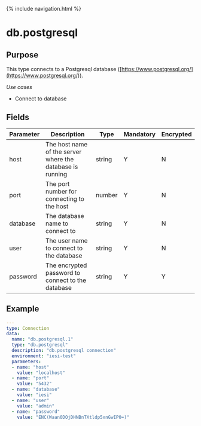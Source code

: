 {% include navigation.html %}
# db.postgresql
## Purpose
This type connects to a Postgresql database ([https://www.postgresql.org/](https://www.postgresql.org/)).

*Use cases*
* Connect to database

## Fields
|Parameter|Description|Type|Mandatory|Encrypted|
|---------|-----------|----|---------|---------|
|host|The host name of the server where the database is running|string|Y|N|
|port|The port number for connecting to the host|number|Y|N|
|database|The database name to connect to|string|Y|N|        
|user|The user name to connect to the database|string|Y|N|
|password|The encrypted password to connect to the database|string|Y|Y|

## Example
```yaml
---
type: Connection
data:
  name: "db.postgresql.1"
  type: "db.postgresql"
  description: "db.postgresql connection"
  environment: "iesi-test"
  parameters:
  - name: "host"
    value: "localhost"
  - name: "port"
    value: "5432"
  - name: "database"
    value: "iesi"
  - name: "user"
    value: "admin"
  - name: "password"
    value: "ENC(Waan0DOjDHNBnTXtldp5xnGwIP0=)"
```
